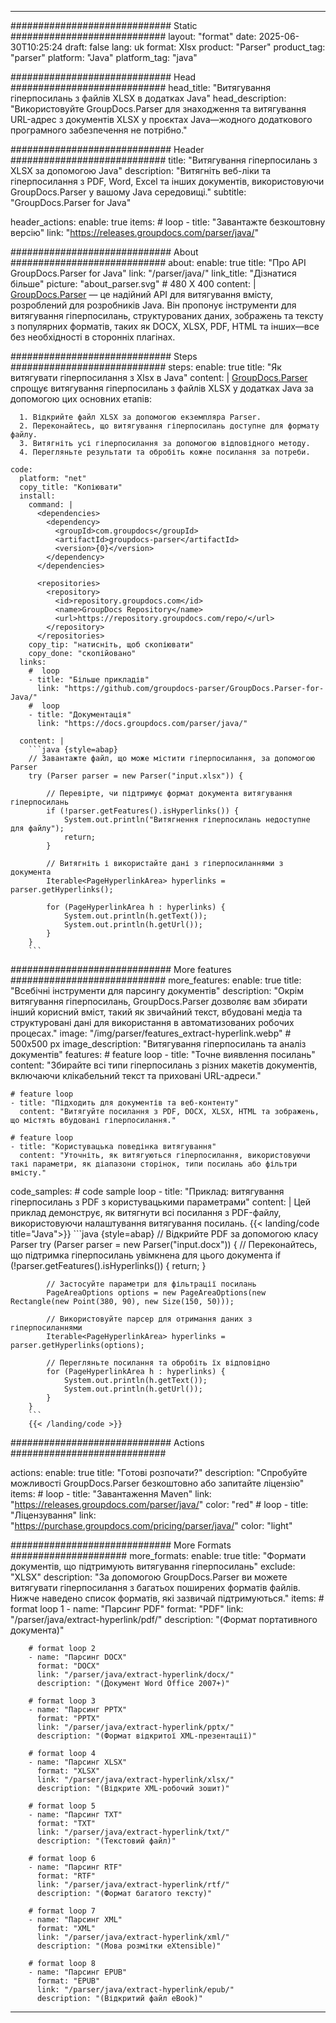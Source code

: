 


---
############################# Static ############################
layout: "format"
date:  2025-06-30T10:25:24
draft: false
lang: uk
format: Xlsx
product: "Parser"
product_tag: "parser"
platform: "Java"
platform_tag: "java"

############################# Head ############################
head_title: "Витягування гіперпосилань з файлів XLSX в додатках Java"
head_description: "Використовуйте GroupDocs.Parser для знаходження та витягування URL-адрес з документів XLSX у проєктах Java—жодного додаткового програмного забезпечення не потрібно."

############################# Header ############################
title: "Витягування гіперпосилань з XLSX за допомогою Java" 
description: "Витягніть веб-ліки та гіперпосилання з PDF, Word, Excel та інших документів, використовуючи GroupDocs.Parser у вашому Java середовищі."
subtitle: "GroupDocs.Parser for Java" 

header_actions:
  enable: true
  items:
    #  loop
    - title: "Завантажте безкоштовну версію"
      link: "https://releases.groupdocs.com/parser/java/"
      
############################# About ############################
about:
    enable: true
    title: "Про API GroupDocs.Parser for Java"
    link: "/parser/java/"
    link_title: "Дізнатися більше"
    picture: "about_parser.svg" # 480 X 400
    content: |
       [GroupDocs.Parser](/parser/java/) — це надійний API для витягування вмісту, розроблений для розробників Java. Він пропонує інструменти для витягування гіперпосилань, структурованих даних, зображень та тексту з популярних форматів, таких як DOCX, XLSX, PDF, HTML та інших—все без необхідності в сторонніх плагінах.

############################# Steps ############################
steps:
    enable: true
    title: "Як витягувати гіперпосилання з Xlsx в Java"
    content: |
      [GroupDocs.Parser](/parser/java/) спрощує витягування гіперпосилань з файлів XLSX у додатках Java за допомогою цих основних етапів:
      
      1. Відкрийте файл XLSX за допомогою екземпляра Parser.
      2. Переконайтесь, що витягування гіперпосилань доступне для формату файлу.
      3. Витягніть усі гіперпосилання за допомогою відповідного методу.
      4. Перегляньте результати та обробіть кожне посилання за потреби.
   
    code:
      platform: "net"
      copy_title: "Копіювати"
      install:
        command: |
          <dependencies>
            <dependency>
              <groupId>com.groupdocs</groupId>
              <artifactId>groupdocs-parser</artifactId>
              <version>{0}</version>
            </dependency>
          </dependencies>

          <repositories>
            <repository>
              <id>repository.groupdocs.com</id>
              <name>GroupDocs Repository</name>
              <url>https://repository.groupdocs.com/repo/</url>
            </repository>
          </repositories>
        copy_tip: "натисніть, щоб скопіювати"
        copy_done: "скопійовано"
      links:
        #  loop
        - title: "Більше прикладів"
          link: "https://github.com/groupdocs-parser/GroupDocs.Parser-for-Java/"
        #  loop
        - title: "Документація"
          link: "https://docs.groupdocs.com/parser/java/"
          
      content: |
        ```java {style=abap}
        // Завантажте файл, що може містити гіперпосилання, за допомогою Parser
        try (Parser parser = new Parser("input.xlsx")) {

            // Перевірте, чи підтримує формат документа витягування гіперпосилань
            if (!parser.getFeatures().isHyperlinks()) {
                System.out.println("Витягнення гіперпосилань недоступне для файлу");
                return;
            }

            // Витягніть і використайте дані з гіперпосиланнями з документа
            Iterable<PageHyperlinkArea> hyperlinks = parser.getHyperlinks();

            for (PageHyperlinkArea h : hyperlinks) {
                System.out.println(h.getText());
                System.out.println(h.getUrl());
            }
        }
        ```            

############################# More features ############################
more_features:
  enable: true
  title: "Всебічні інструменти для парсингу документів"
  description: "Окрім витягування гіперпосилань, GroupDocs.Parser дозволяє вам збирати інший корисний вміст, такий як звичайний текст, вбудовані медіа та структуровані дані для використання в автоматизованих робочих процесах."
  image: "/img/parser/features_extract-hyperlink.webp" # 500x500 px
  image_description: "Витягування гіперпосилань та аналіз документів"
  features:
    # feature loop
    - title: "Точне виявлення посилань"
      content: "Збирайте всі типи гіперпосилань з різних макетів документів, включаючи клікабельний текст та приховані URL-адреси."

    # feature loop
    - title: "Підходить для документів та веб-контенту"
      content: "Витягуйте посилання з PDF, DOCX, XLSX, HTML та зображень, що містять вбудовані гіперпосилання."

    # feature loop
    - title: "Користувацька поведінка витягування"
      content: "Уточніть, як витягуються гіперпосилання, використовуючи такі параметри, як діапазони сторінок, типи посилань або фільтри вмісту."
      
  code_samples:
    # code sample loop
    - title: "Приклад: витягування гіперпосилань з PDF з користувацькими параметрами"
      content: |
        Цей приклад демонструє, як витягнути всі посилання з PDF-файлу, використовуючи налаштування витягування посилань.
        {{< landing/code title="Java">}}
        ```java {style=abap}
        //  Відкрийте PDF за допомогою класу Parser
        try (Parser parser = new Parser("input.docx"))
        {
            // Переконайтесь, що підтримка гіперпосилань увімкнена для цього документа
            if (!parser.getFeatures().isHyperlinks()) {
                return;
            }

            // Застосуйте параметри для фільтрації посилань
            PageAreaOptions options = new PageAreaOptions(new Rectangle(new Point(380, 90), new Size(150, 50)));

            // Використовуйте парсер для отримання даних з гіперпосиланнями
            Iterable<PageHyperlinkArea> hyperlinks = parser.getHyperlinks(options);

            // Перегляньте посилання та обробіть їх відповідно
            for (PageHyperlinkArea h : hyperlinks) {
                System.out.println(h.getText());
                System.out.println(h.getUrl());
            }
        }
        ```
        {{< /landing/code >}}


############################# Actions ############################

actions:
  enable: true
  title: "Готові розпочати?"
  description: "Спробуйте можливості GroupDocs.Parser безкоштовно або запитайте ліцензію"
  items:
    #  loop
    - title: "Завантаження Maven"
      link: "https://releases.groupdocs.com/parser/java/"
      color: "red"
        #  loop
    - title: "Ліцензування"
      link: "https://purchase.groupdocs.com/pricing/parser/java/"
      color: "light"


############################# More Formats #####################
more_formats:
    enable: true
    title: "Формати документів, що підтримують витягування гіперпосилань"
    exclude: "XLSX"
    description: "За допомогою GroupDocs.Parser ви можете витягувати гіперпосилання з багатьох поширених форматів файлів. Нижче наведено список форматів, які зазвичай підтримуються."
    items: 
        # format loop 1
        - name: "Парсинг PDF"
          format: "PDF"
          link: "/parser/java/extract-hyperlink/pdf/"
          description: "(Формат портативного документа)"
          
        # format loop 2
        - name: "Парсинг DOCX"
          format: "DOCX"
          link: "/parser/java/extract-hyperlink/docx/"
          description: "(Документ Word Office 2007+)"
          
        # format loop 3
        - name: "Парсинг PPTX"
          format: "PPTX"
          link: "/parser/java/extract-hyperlink/pptx/"
          description: "(Формат відкритої XML-презентації)"
          
        # format loop 4
        - name: "Парсинг XLSX"
          format: "XLSX"
          link: "/parser/java/extract-hyperlink/xlsx/"
          description: "(Відкрите XML-робочий зошит)"
          
        # format loop 5
        - name: "Парсинг TXT"
          format: "TXT"
          link: "/parser/java/extract-hyperlink/txt/"
          description: "(Текстовий файл)"
          
        # format loop 6
        - name: "Парсинг RTF"
          format: "RTF"
          link: "/parser/java/extract-hyperlink/rtf/"
          description: "(Формат багатого тексту)"
          
        # format loop 7
        - name: "Парсинг XML"
          format: "XML"
          link: "/parser/java/extract-hyperlink/xml/"
          description: "(Мова розмітки eXtensible)"
          
        # format loop 8
        - name: "Парсинг EPUB"
          format: "EPUB"
          link: "/parser/java/extract-hyperlink/epub/"
          description: "(Відкритий файл eBook)"
         
          

---